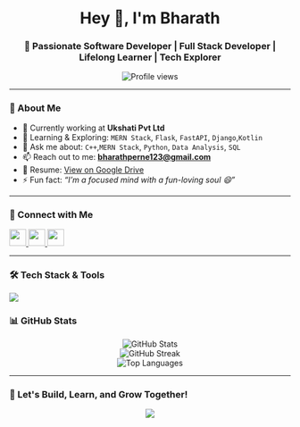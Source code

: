 <h1 align="center">Hey 👋, I'm Bharath</h1>
<h3 align="center">🚀 Passionate Software Developer | Full Stack Developer | Lifelong Learner | Tech Explorer</h3>

<p align="center">
  <img src="https://komarev.com/ghpvc/?username=bharathperne&label=Profile%20views&color=0e75b6&style=flat" alt="Profile views" />
</p>

---

### 💼 About Me
- 🔭 Currently working at **Ukshati Pvt Ltd**
- 🌱 Learning & Exploring: `MERN Stack`, `Flask`, `FastAPI`, `Django`,`Kotlin` 
- 💬 Ask me about: `C++`,`MERN Stack`, `Python`, `Data Analysis`, `SQL`
- 📫 Reach out to me: **bharathperne123@gmail.com**
- 📄 Resume: [View on Google Drive](https://drive.google.com/file/d/1FODW1xx4p8Gd1FvWO_2dKGSCzbG-Ux3Y/view?usp=sharing)
- ⚡ Fun fact: *“I’m a focused mind with a fun-loving soul 😄”*

---

### 🤝 Connect with Me

<p align="left">
  <a href="https://www.linkedin.com/in/bharathperne/" target="_blank">
    <img src="https://skillicons.dev/icons?i=linkedin" width="30" />
  </a>
  <a href="https://www.instagram.com/bharath_8205/" target="_blank">
    <img src="https://skillicons.dev/icons?i=instagram" width="30" />
  </a>
  <a href="https://leetcode.com/BharathK_16/" target="_blank">
  <img src="https://cdn.jsdelivr.net/gh/devicons/devicon/icons/leetcode/leetcode-original.svg" width="30" />
</a>
</p>

---

### 🛠️ Tech Stack & Tools

<p align="left">
  <img src="https://skillicons.dev/icons?i=html,css,javascript,react,nextjs,tailwind,java,python,flask,django,mongodb,mysql,firebase,git,github,figma,postman,matlab,kotlin" />
</p>


### 📊 GitHub Stats

<p align="center">
  <img src="https://github-readme-stats.vercel.app/api?username=bharathperne&show_icons=true&theme=tokyonight" alt="GitHub Stats" />
  <br/>
  <img src="https://github-readme-streak-stats.herokuapp.com/?user=bharathperne&theme=tokyonight" alt="GitHub Streak" />
  <br/>
  <img src="https://github-readme-stats.vercel.app/api/top-langs/?username=bharathperne&layout=compact&theme=tokyonight" alt="Top Languages" />
</p>

---

### 🧠 Let's Build, Learn, and Grow Together!

<p align="center">
  <img src="https://readme-typing-svg.demolab.com/?lines=Full+Stack+Developer;React+%7C+Python+%7C+MongoDB+Lover;FastAPI+%7C+Django+Explorer;Always+Learning+Something+New!&center=true&width=500&height=45">
</p>
